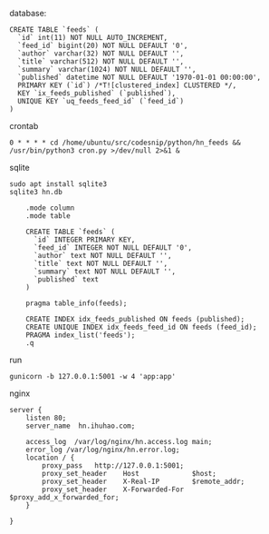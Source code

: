 database:

    CREATE TABLE `feeds` (
      `id` int(11) NOT NULL AUTO_INCREMENT,
      `feed_id` bigint(20) NOT NULL DEFAULT '0',
      `author` varchar(32) NOT NULL DEFAULT '',
      `title` varchar(512) NOT NULL DEFAULT '',
      `summary` varchar(1024) NOT NULL DEFAULT '',
      `published` datetime NOT NULL DEFAULT '1970-01-01 00:00:00',
      PRIMARY KEY (`id`) /*T![clustered_index] CLUSTERED */,
      KEY `ix_feeds_published` (`published`),
      UNIQUE KEY `uq_feeds_feed_id` (`feed_id`)
    )

crontab

    0 * * * * cd /home/ubuntu/src/codesnip/python/hn_feeds && /usr/bin/python3 cron.py >/dev/null 2>&1 &

sqlite

    sudo apt install sqlite3
    sqlite3 hn.db

        .mode column
        .mode table

        CREATE TABLE `feeds` (
          `id` INTEGER PRIMARY KEY,
          `feed_id` INTEGER NOT NULL DEFAULT '0',
          `author` text NOT NULL DEFAULT '',
          `title` text NOT NULL DEFAULT '',
          `summary` text NOT NULL DEFAULT '',
          `published` text
        )

        pragma table_info(feeds);

        CREATE INDEX idx_feeds_published ON feeds (published);
        CREATE UNIQUE INDEX idx_feeds_feed_id ON feeds (feed_id);
        PRAGMA index_list('feeds');
        .q

run

    gunicorn -b 127.0.0.1:5001 -w 4 'app:app'

nginx

    server {
        listen 80;
        server_name  hn.ihuhao.com;

        access_log  /var/log/nginx/hn.access.log main;
        error_log /var/log/nginx/hn.error.log;
        location / {
            proxy_pass   http://127.0.0.1:5001;
            proxy_set_header    Host             $host;
            proxy_set_header    X-Real-IP        $remote_addr;
            proxy_set_header    X-Forwarded-For  $proxy_add_x_forwarded_for;
        }

    }

